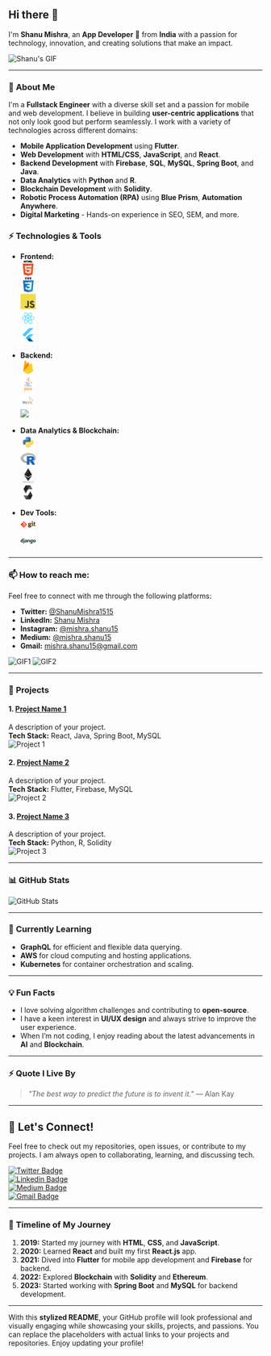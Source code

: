 ## Hi there 👋 
I'm **Shanu Mishra**, an **App Developer** 📱 from **India** with a passion for technology, innovation, and creating solutions that make an impact.

![Shanu's GIF](https://github.com/TheDudeThatCode/TheDudeThatCode/blob/master/Assets/Hi.gif)

---

### 🚀 **About Me**

I'm a **Fullstack Engineer** with a diverse skill set and a passion for mobile and web development. I believe in building **user-centric applications** that not only look good but perform seamlessly. I work with a variety of technologies across different domains:

- **Mobile Application Development** using **Flutter**.
- **Web Development** with **HTML/CSS**, **JavaScript**, and **React**.
- **Backend Development** with **Firebase**, **SQL**, **MySQL**, **Spring Boot**, and **Java**.
- **Data Analytics** with **Python** and **R**.
- **Blockchain Development** with **Solidity**.
- **Robotic Process Automation (RPA)** using **Blue Prism**, **Automation Anywhere**.
- **Digital Marketing** - Hands-on experience in SEO, SEM, and more.

### ⚡ **Technologies & Tools** 

- **Frontend:**  
  <code><img height="30" src="https://raw.githubusercontent.com/github/explore/80688e429a7d4ef2fca1e82350fe8e3517d3494d/topics/html/html.png"></code>  
  <code><img height="30" src="https://raw.githubusercontent.com/github/explore/80688e429a7d4ef2fca1e82350fe8e3517d3494d/topics/css/css.png"></code>  
  <code><img height="30" src="https://raw.githubusercontent.com/github/explore/80688e429a7d4ef2fca1e82350fe8e3517d3494d/topics/javascript/javascript.png"></code>  
  <code><img height="30" src="https://raw.githubusercontent.com/github/explore/80688e429a7d4ef2fca1e82350fe8e3517d3494d/topics/react/react.png"></code>  
  <code><img height="30" src="https://raw.githubusercontent.com/github/explore/80688e429a7d4ef2fca1e82350fe8e3517d3494d/topics/flutter/flutter.png"></code>  

- **Backend:**  
  <code><img height="30" src="https://raw.githubusercontent.com/github/explore/80688e429a7d4ef2fca1e82350fe8e3517d3494d/topics/firebase/firebase.png"></code>  
  <code><img height="30" src="https://raw.githubusercontent.com/github/explore/80688e429a7d4ef2fca1e82350fe8e3517d3494d/topics/java/java.png"></code>  
  <code><img height="30" src="https://raw.githubusercontent.com/github/explore/80688e429a7d4ef2fca1e82350fe8e3517d3494d/topics/mysql/mysql.png"></code>  
  <code><img height="30" src="https://raw.githubusercontent.com/github/explore/80688e429a7d4ef2fca1e82350fe8e3517d3494d/topics/springboot/springboot.png"></code>  

- **Data Analytics & Blockchain:**  
  <code><img height="30" src="https://raw.githubusercontent.com/github/explore/80688e429a7d4ef2fca1e82350fe8e3517d3494d/topics/python/python.png"></code>  
  <code><img height="30" src="https://raw.githubusercontent.com/github/explore/80688e429a7d4ef2fca1e82350fe8e3517d3494d/topics/r/r.png"></code>  
  <code><img height="30" src="https://raw.githubusercontent.com/github/explore/80688e429a7d4ef2fca1e82350fe8e3517d3494d/topics/ethereum/ethereum.png"></code>  
  <code><img height="30" src="https://raw.githubusercontent.com/github/explore/80688e429a7d4ef2fca1e82350fe8e3517d3494d/topics/solidity/solidity.png"></code>

- **Dev Tools:**  
  <code><img height="30" src="https://raw.githubusercontent.com/github/explore/80688e429a7d4ef2fca1e82350fe8e3517d3494d/topics/git/git.png"></code>  
  <code><img height="30" src="https://raw.githubusercontent.com/github/explore/80688e429a7d4ef2fca1e82350fe8e3517d3494d/topics/django/django.png"></code>

---

### 📫 **How to reach me:**

Feel free to connect with me through the following platforms:

- **Twitter:** [@ShanuMishra1515](https://twitter.com/ShanuMishra1515)
- **LinkedIn:** [Shanu Mishra](https://www.linkedin.com/in/shanu-mishra/)
- **Instagram:** [@mishra.shanu15](https://www.instagram.com/mishra.shanu15/)
- **Medium:** [@mishra.shanu15](https://medium.com/@mishra.shanu15/)
- **Gmail:** [mishra.shanu15@gmail.com](mailto:mishra.shanu15@gmail.com)

![GIF1](https://media.giphy.com/media/RK5KD6UcUpAt92zZvt/giphy.gif)
![GIF2](https://media.giphy.com/media/hrSFdM4rg8VFpXyz2m/giphy.gif)

---

### 🔧 **Projects**

#### 1. **[Project Name 1](#)**  
   A description of your project.  
   **Tech Stack:** React, Java, Spring Boot, MySQL  
   ![Project 1](https://via.placeholder.com/150)

#### 2. **[Project Name 2](#)**  
   A description of your project.  
   **Tech Stack:** Flutter, Firebase, MySQL  
   ![Project 2](https://via.placeholder.com/150)

#### 3. **[Project Name 3](#)**  
   A description of your project.  
   **Tech Stack:** Python, R, Solidity  
   ![Project 3](https://via.placeholder.com/150)

---

### 📊 **GitHub Stats**

![GitHub Stats](https://github-readme-stats.vercel.app/api?username=your-username&show_icons=true&count_private=true&theme=radical&hide=prs)

---

### 🌱 **Currently Learning**

- **GraphQL** for efficient and flexible data querying.
- **AWS** for cloud computing and hosting applications.
- **Kubernetes** for container orchestration and scaling.

---

### 💡 **Fun Facts**

- I love solving algorithm challenges and contributing to **open-source**.
- I have a keen interest in **UI/UX design** and always strive to improve the user experience.
- When I’m not coding, I enjoy reading about the latest advancements in **AI** and **Blockchain**.

---

### ⚡ **Quote I Live By**

> _"The best way to predict the future is to invent it."_ — Alan Kay

---

## 💬 **Let's Connect!**
Feel free to check out my repositories, open issues, or contribute to my projects. I am always open to collaborating, learning, and discussing tech.

[![Twitter Badge](https://img.shields.io/badge/-@ShanuMishra1515-1ca0f1?style=flat-square&labelColor=1ca0f1&logo=twitter&logoColor=white&link=https://twitter.com/ShanuMishra1515)](https://twitter.com/ShanuMishra1515)  
[![Linkedin Badge](https://img.shields.io/badge/-ShanuMishra-blue?style=flat-square&logo=Linkedin&logoColor=white&link=https://www.linkedin.com/in/shanu-mishra/)](https://www.linkedin.com/in/shanu-mishra/)  
[![Medium Badge](https://img.shields.io/badge/-@mishra.shanu15-03a57a?style=flat-square&labelColor=000000&logo=Medium&link=https://medium.com/@mishra.shanu15/)](https://medium.com/@mishra.shanu15/)  
[![Gmail Badge](https://img.shields.io/badge/Gmail-c14438?style=flat-square&logo=Gmail&logoColor=white&link=mailto:mishra.shanu15@gmail.com)](mailto:mishra.shanu15@gmail.com)  

---

### 📅 **Timeline of My Journey**

1. **2019:** Started my journey with **HTML**, **CSS**, and **JavaScript**.
2. **2020:** Learned **React** and built my first **React.js** app.
3. **2021:** Dived into **Flutter** for mobile app development and **Firebase** for backend.
4. **2022:** Explored **Blockchain** with **Solidity** and **Ethereum**.
5. **2023:** Started working with **Spring Boot** and **MySQL** for backend development.

---

With this **stylized README**, your GitHub profile will look professional and visually engaging while showcasing your skills, projects, and passions. You can replace the placeholders with actual links to your projects and repositories. Enjoy updating your profile!



